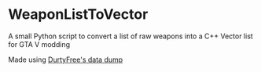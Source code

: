 # WeaponListToVector
A small Python script to convert a list of raw weapons into a C++ Vector list for GTA V modding

Made using [DurtyFree's data dump](https://github.com/DurtyFree/gta-v-data-dumps)
